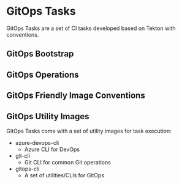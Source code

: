# GitOps Tasks

GitOps Tasks are a set of CI tasks developed based on Tekton with conventions.

## GitOps Bootstrap

## GitOps Operations

## GitOps Friendly Image Conventions

## GitOps Utility Images

GitOps Tasks come with a set of utility images for task execution:

  - azure-devops-cli
    - Azure CLI for DevOps
  - git-cli
    - Git CLI for common Git operations
  - gitops-cli
    - A set of utilities/CLIs for GitOps
